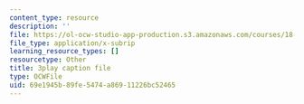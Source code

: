 ```yaml
---
content_type: resource
description: ''
file: https://ol-ocw-studio-app-production.s3.amazonaws.com/courses/18-03sc-differential-equations-fall-2011/69e1945b89fe5474a86911226bc52465_tVzaX9u6YAE.vtt
file_type: application/x-subrip
learning_resource_types: []
resourcetype: Other
title: 3play caption file
type: OCWFile
uid: 69e1945b-89fe-5474-a869-11226bc52465
---
```

